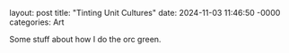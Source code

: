 layout: post
title: "Tinting Unit Cultures"
date: 2024-11-03 11:46:50 -0000
categories: Art


Some stuff about how I do the orc green.

